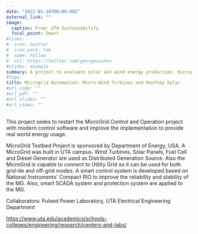 ```yaml
---
date: "2022-01-10T00:00:00Z"
external_link: ""
image:
  caption: From: UTA Sustainability
  focal_point: Smart
#links:
#- icon: twitter
#  icon_pack: fab
#  name: Follow
#  url: https://twitter.com/georgecushen
#slides: example
summary: A project to evaluate solar and wind energy production, microgrid controls, and automation
#tags:
title: Microgrid Automation: Micro-Wind Turbines and Rooftop Solar
#url_code: ""
#url_pdf: ""
#url_slides: ""
#url_video: ""
---
```


This project seeks to restart the MicroGrid Control and Operation project with modern control software and improve the implementation to provide real world energy usage.



MicroGrid Testbed Project is sponsored by Department of Energy, USA. A MicroGrid was built in UTA campus. Wind Turbines, Solar Panels, Fuel Cell and Diesel Generator are used as Distributed Generation Source. Also the MicroGrid is capable to connect to Utility Grid so it can be used for both grid-tie and off-grid modes. A smart control system is developed based on National Instruments’ Compact RIO to improve the reliability and stability of the MG. Also, smart SCADA system and protection system are applied to the MG.

Collaborators:
Pulsed Power Laboratory, UTA Electrical Engineering Department

https://www.uta.edu/academics/schools-colleges/engineering/research/centers-and-labs/
